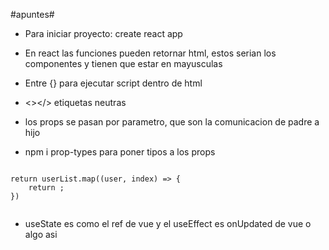 #apuntes#

- Para iniciar proyecto: create react app <Nombre proyecto>

- En react las funciones pueden retornar html, estos serian los componentes y tienen que estar en mayusculas

- Entre {} para ejecutar script dentro de html

- <></> etiquetas neutras

- los props se pasan por parametro, que son la comunicacion de padre a hijo

- npm i prop-types para poner tipos a los props

<code>
return userList.map((user, index) => {
    return <User userInfo={user} key={index} />;
})
 </code>

- useState es como el ref de vue y el useEffect es onUpdated de vue o algo asi
